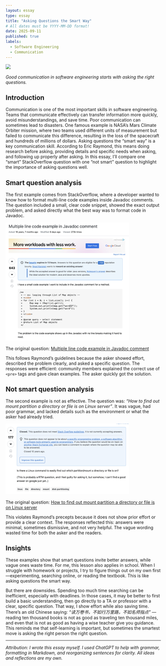 ```yaml
---
layout: essay
type: essay
title: "Asking Questions the Smart Way"
# All dates must be YYYY-MM-DD format!
date: 2025-09-11
published: true
labels:
  - Software Engineering
  - Communication
---
```


<img width="200px" class="rounded float-start pe-4" src="../img/question_icon.png">

*Good communication in software engineering starts with asking the right questions.*

## Introduction

Communication is one of the most important skills in software engineering. Teams that communicate effectively can transfer information more quickly, avoid misunderstandings, and save time. Poor communication can sometimes lead to disasters. One famous example is NASA’s Mars Climate Orbiter mission, where two teams used different units of measurement but failed to communicate this difference, resulting in the loss of the spacecraft and hundreds of millions of dollars. Asking questions the “smart way” is a key communication skill. According to Eric Raymond, this means doing research before asking, providing details and specific needs when asking, and following up properly after asking. In this essay, I’ll compare one “smart” StackOverflow question with one “not smart” question to highlight the importance of asking questions well.  

## Smart question analysis

The first example comes from StackOverflow, where a developer wanted to know how to format multi-line code examples inside Javadoc comments. The question included a small, clear code snippet, showed the exact output problem, and asked directly what the best way was to format code in Javadoc.  

<img width="400px" class="rounded mx-auto d-block p-3" src="../img/Screenshot 2025-09-11 at 7.42.24 PM.jpg">

The original question: [Multiple line code example in Javadoc comment](https://stackoverflow.com/questions/541920/multiple-line-code-example-in-javadoc-comment)  

This follows Raymond’s guidelines because the asker showed effort, described the problem clearly, and asked a specific question. The responses were efficient: community members explained the correct use of `<pre>` tags and gave clean examples. The asker quickly got the solution.  

## Not smart question analysis

The second example is not as effective. The question was: *“How to find out mount partition a directory or file is on Linux server”*. It was vague, had poor grammar, and lacked details such as the environment or what the asker had already tried.  

<img width="400px" class="rounded mx-auto d-block p-3" src="../img/Screenshot 2025-09-11 at 7.48.20 PM.jpg">

The original question: [How to find out mount partition a directory or file is on Linux server](https://stackoverflow.com/questions/3274354/how-to-find-out-mount-partition-a-directory-or-file-is-on-linux-server)  

This violates Raymond’s precepts because it does not show prior effort or provide a clear context. The responses reflected this: answers were minimal, sometimes dismissive, and not very helpful. The vague wording wasted time for both the asker and the readers.  

## Insights

These examples show that smart questions invite better answers, while vague ones waste time. For me, this lesson also applies in school. When I struggle with homework or projects, I try to figure things out on my own first—experimenting, searching online, or reading the textbook. This is like asking questions the smart way.  

But there are downsides. Spending too much time searching can be inefficient, especially with deadlines. In those cases, it may be better to first build a basic understanding, then go directly to a TA or professor with a clear, specific question. That way, I show effort while also saving time. There’s an old Chinese saying: *“读万卷书，不如行万里路，不如名师指点”* — reading ten thousand books is not as good as traveling ten thousand miles, and even that is not as good as having a wise teacher give you guidance. This reminds me that self-learning is important, but sometimes the smartest move is asking the right person the right question.  

---

*Attribution: I wrote this essay myself. I used ChatGPT to help with grammar, formatting in Markdown, and reorganizing sentences for clarity. All ideas and reflections are my own.*  
